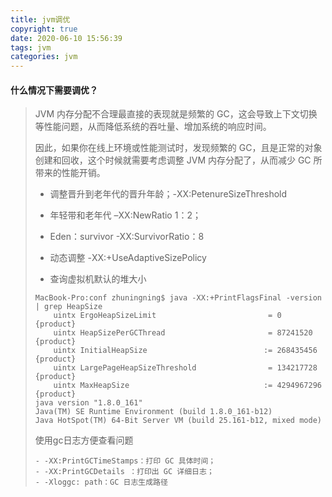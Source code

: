```yaml
---
title: jvm调优
copyright: true
date: 2020-06-10 15:56:39
tags: jvm
categories: jvm
---
```


#### 什么情况下需要调优？

>  JVM 内存分配不合理最直接的表现就是频繁的 GC，这会导致上下文切换等性能问题，从而降低系统的吞吐量、增加系统的响应时间。
>
>  因此，如果你在线上环境或性能测试时，发现频繁的 GC，且是正常的对象创建和回收，这个时候就需要考虑调整 JVM 内存分配了，从而减少 GC 所带来的性能开销。
>
>  - 调整晋升到老年代的晋升年龄；-XX:PetenureSizeThreshold
>
>  - 年轻带和老年代 –XX:NewRatio  1：2；
>
>  - Eden：survivor  -XX:SurvivorRatio：8
>
>  - 动态调整  -XX:+UseAdaptiveSizePolicy  
>
>  - 查询虚拟机默认的堆大小
>
>   ```
>   MacBook-Pro:conf zhuningning$ java -XX:+PrintFlagsFinal -version | grep HeapSize
>       uintx ErgoHeapSizeLimit                         = 0                                   {product}
>       uintx HeapSizePerGCThread                       = 87241520                            {product}
>       uintx InitialHeapSize                          := 268435456                           {product}
>       uintx LargePageHeapSizeThreshold                = 134217728                           {product}
>       uintx MaxHeapSize                              := 4294967296                          {product}
>   java version "1.8.0_161"
>   Java(TM) SE Runtime Environment (build 1.8.0_161-b12)
>   Java HotSpot(TM) 64-Bit Server VM (build 25.161-b12, mixed mode)
>   ```
>
>  使用gc日志方便查看问题
>
>  ```
>  - -XX:PrintGCTimeStamps：打印 GC 具体时间；
>  - -XX:PrintGCDetails ：打印出 GC 详细日志；
>  - -Xloggc: path：GC 日志生成路径
>  ```
>
>  


